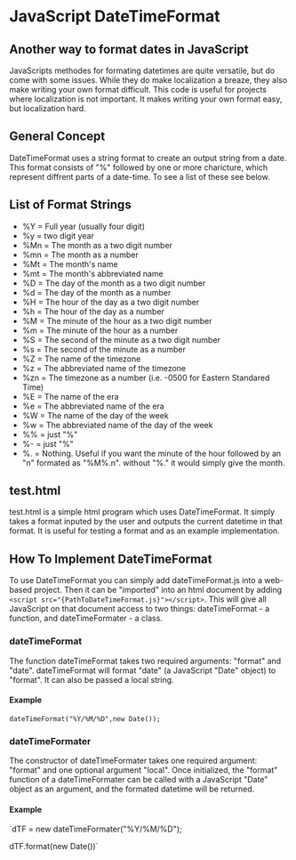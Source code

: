 # JavaScript DateTimeFormat
## Another way to format dates in JavaScript
JavaScripts methodes for formating datetimes are quite versatile, but do come with some issues. While they do make localization a breaze, they also make writing your own format difficult. This code is useful for projects where localization is not important. It makes writing your own format easy, but localization hard.
## General Concept
DateTimeFormat uses a string format to create an output string from a date. This format consists of "%" followed by one or more charicture, which represent diffrent parts of a date-time. To see a list of these see below.
## List of Format Strings
- %Y  = Full year (usually four digit)
- %y  = two digit year
- %Mn = The month as a two digit number
- %mn = The month as a number
- %Mt = The month's name
- %mt = The month's abbreviated name
- %D  = The day of the month as a two digit number
- %d  = The day of the month as a number
- %H  = The hour of the day as a two digit number
- %h  = The hour of the day as a number
- %M  = The minute of the hour as a two digit number
- %m  = The minute of the hour as a number
- %S  = The second of the minute as a two digit number
- %s  = The second of the minute as a number
- %Z  = The name of the timezone
- %z  = The abbreviated name of the timezone
- %zn = The timezone as a number (i.e. -0500 for Eastern Standared Time)
- %E  = The name of the era
- %e  = The abbreviated name of the era
- %W  = The name of the day of the week
- %w  = The abbreviated name of the day of the week
- %%  = just "%"
- %-  = just "%"
- %.  = Nothing. Useful if you want the minute of the hour followed by an "n" formated as "%M%.n". without "%." it would simply give the month.
## test.html
test.html is a simple html program which uses DateTimeFormat. It simply takes a format inputed by the user and outputs the current datetime in that format. It is useful for testing a format and as an example implementation.
## How To Implement DateTimeFormat
To use DateTimeFormat you can simply add dateTimeFormat.js into a web-based project. Then it can be "imported" into an html document by adding `<script src="{PathToDateTimeFormat.js}"></script>`. This will give all JavaScript on that document access to two things: dateTimeFormat - a function, and dateTimeFormater - a class.
### dateTimeFormat
The function dateTimeFormat takes two required arguments: "format" and "date". dateTimeFormat will format "date" (a JavaScript "Date" object) to "format".
It can also be passed a local string.
#### Example
`dateTimeFormat("%Y/%M/%D",new Date());`
### dateTimeFormater
The constructor of dateTimeFormater takes one required argument: "format" and one optional argument "local". Once initialized, the "format" function of a dateTimeFormater can be called with a JavaScript "Date" object as an argument, and the formated datetime will be returned.
#### Example
`dTF = new dateTimeFormater("%Y/%M/%D");

dTF.format(new Date())`
